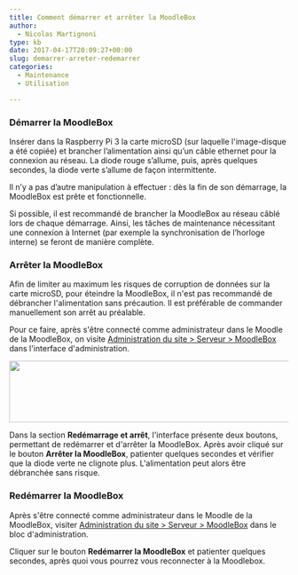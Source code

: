 ```yaml
---
title: Comment démarrer et arrêter la MoodleBox
author:
  - Nicolas Martignoni
type: kb
date: 2017-04-17T20:09:27+00:00
slug: demarrer-arreter-redemarrer
categories:
  - Maintenance
  - Utilisation

---
```

### Démarrer la MoodleBox

Insérer dans la Raspberry Pi 3 la carte microSD (sur laquelle l'image-disque a été copiée) et brancher l’alimentation ainsi qu’un câble ethernet pour la connexion au réseau. La diode rouge s’allume, puis, après quelques secondes, la diode verte s’allume de façon intermittente.

Il n’y a pas d’autre manipulation à effectuer : dès la fin de son démarrage, la MoodleBox est prête et fonctionnelle.

Si possible, il est recommandé de brancher la MoodleBox au réseau câblé lors de chaque démarrage. Ainsi, les tâches de maintenance nécessitant une connexion à Internet (par exemple la synchronisation de l’horloge interne) se feront de manière complète.

### Arrêter la MoodleBox

Afin de limiter au maximum les risques de corruption de données sur la carte microSD, pour éteindre la MoodleBox, il n'est pas recommandé de débrancher l'alimentation sans précaution. Il est préférable de commander manuellement son arrêt au préalable.

Pour ce faire, après s'être connecté comme administrateur dans le Moodle de la MoodleBox, on visite [Administration du site > Serveur > MoodleBox][1] dans l'interface d'administration.

<img class="alignnone size-full wp-image-481" src="https://moodlebox.net/fr/wp-content/uploads/sites/4/2017/04/restart-shutdown.png" alt="" width="722" height="111" srcset="https://moodlebox.net/fr/wp-content/uploads/sites/4/2017/04/restart-shutdown.png 722w, https://moodlebox.net/fr/wp-content/uploads/sites/4/2017/04/restart-shutdown-300x46.png 300w" sizes="(max-width: 722px) 100vw, 722px" />

Dans la section __Redémarrage et arrêt__, l'interface présente deux boutons, permettant de redémarrer et d'arrêter la MoodleBox. Après avoir cliqué sur le bouton __Arrêter la MoodleBox__, patienter quelques secondes et vérifier que la diode verte ne clignote plus. L'alimentation peut alors être débranchée sans risque.

### Redémarrer la MoodleBox

Après s'être connecté comme administrateur dans le Moodle de la MoodleBox, visiter [Administration du site > Serveur > MoodleBox][1] dans le bloc d'administration.

Cliquer sur le bouton __Redémarrer la MoodleBox__ et patienter quelques secondes, après quoi vous pourrez vous reconnecter à la Moodlebox.

 [1]: http://moodlebox.home/admin/tool/moodlebox/index.php
